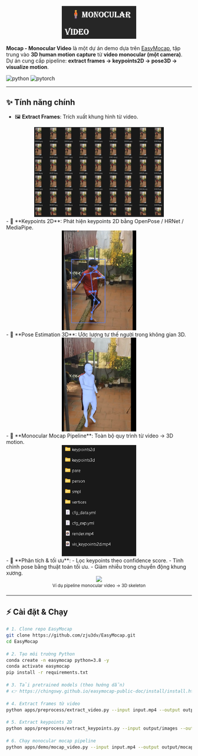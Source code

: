 <!--
 * @Date: 2025-08-24
 * @Author: Your Name
 * @Project: Mocap - Monocular Video
 * @FilePath: /Readme.md
-->

<div align="center">
    <img src="img/logo.png" width="40%">
</div>

**Mocap - Monocular Video** là một dự án demo dựa trên [EasyMocap](https://github.com/zju3dv/EasyMocap), tập trung vào **3D human motion capture** từ **video monocular (một camera)**.  
Dự án cung cấp pipeline: **extract frames → keypoints2D → pose3D → visualize motion**.

![python](https://img.shields.io/badge/python-3.9+-blue)
![pytorch](https://img.shields.io/badge/pytorch-2.4.1+-orange)

---

## ✨ Tính năng chính
- 🖼️ **Extract Frames**: Trích xuất khung hình từ video.  
<div align="center">
      <img src="./img/Extract F.png" width="70%">
  </div>
- 📍 **Keypoints 2D**: Phát hiện keypoints 2D bằng OpenPose / HRNet / MediaPipe.  
<div align="center">
      <img src="./img/keypoints2d.png" width="40%">
  </div>
- 🧍 **Pose Estimation 3D**: Ước lượng tư thế người trong không gian 3D.  
<div align="center">
      <img src="./img/Mesh3d.png" width="40%">
  </div>
- 🎥 **Monocular Mocap Pipeline**: Toàn bộ quy trình từ video → 3D motion.  
<div align="center">
      <img src="./img/output.png" width="40%">
  </div>
- 🔎 **Phân tích & tối ưu**:  
  - Lọc keypoints theo confidence score.  
  - Tinh chỉnh pose bằng thuật toán tối ưu.  
  - Giảm nhiễu trong chuyển động khung xương.  

<div align="center">
    <img src="demo_monocular.gif" width="80%">
    <br>
    <sup>Ví dụ pipeline monocular video → 3D skeleton</sup>
</div>

---

## ⚡ Cài đặt & Chạy

```bash
# 1. Clone repo EasyMocap
git clone https://github.com/zju3dv/EasyMocap.git
cd EasyMocap

# 2. Tạo môi trường Python
conda create -n easymocap python=3.8 -y
conda activate easymocap
pip install -r requirements.txt

# 3. Tải pretrained models (theo hướng dẫn)
# 👉 https://chingswy.github.io/easymocap-public-doc/install/install.html

# 4. Extract frames từ video
python apps/preprocess/extract_video.py --input input.mp4 --output output/images

# 5. Extract keypoints 2D
python apps/preprocess/extract_keypoints.py --input output/images --output output/keypoints2d

# 6. Chạy monocular mocap pipeline
python apps/demo/mocap_video.py --input input.mp4 --output output/mocap

